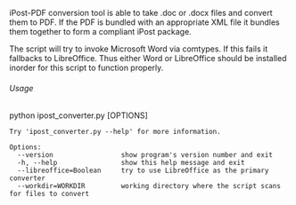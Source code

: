 iPost-PDF conversion tool is able to take .doc or .docx files and convert them to PDF. If the PDF is bundled with an appropriate XML file it bundles them together to form a compliant iPost package.

The script will try to invoke Microsoft Word via comtypes. If this fails it fallbacks to LibreOffice. Thus either Word or LibreOffice should be installed inorder for this script to function properly.

###### Usage

python ipost_converter.py [OPTIONS]

```
Try 'ipost_converter.py --help' for more information.

Options:
  --version                 show program's version number and exit
  -h, --help                show this help message and exit
  --libreoffice=Boolean     try to use LibreOffice as the primary converter
  --workdir=WORKDIR         working directory where the script scans for files to convert
```